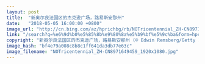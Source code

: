 ```yaml
---
layout: post
title:  "新奥尔良法国区的杰克逊广场，路易斯安那州"
date:   "2018-05-05 16:00:00 +0800"
image_url: "http://cn.bing.com/az/hprichbg/rb/NOTricentennial_ZH-CN8971649459_1920x1080.jpg"
link: "/search?q=%e6%9d%b0%e5%85%8b%e9%80%8a%e5%b9%bf%e5%9c%ba&form=hpcapt&mkt=zh-cn"
copyright: "新奥尔良法国区的杰克逊广场，路易斯安那州 (© Edwin Remsberg/Getty Images)"
image_hash: "bf4e79a008c8b8c1ff641da3db77e63c"
image_filename: "NOTricentennial_ZH-CN8971649459_1920x1080.jpg"
---
```

